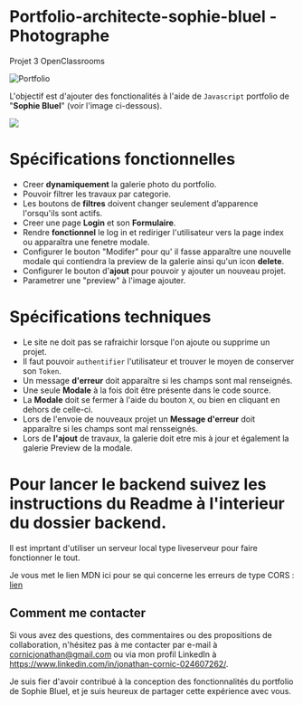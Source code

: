 # Portfolio-architecte-sophie-bluel - Photographe
Projet 3 OpenClassrooms

![Portfolio](https://img.shields.io/badge/Portfolio-Sophie%20Bluel-blue)

L'objectif est d'ajouter des fonctionalités à l'aide de `Javascript` portfolio de "__Sophie Bluel__" (voir l'image ci-dessous).

<img src="https://github.com/JonathanCornic/Portfolio-architecte-sophie-bluel/blob/main/sophie%20bluel%20preview%201.png" />
  
# Spécifications fonctionnelles
* Creer __dynamiquement__ la galerie photo du portfolio.
* Pouvoir filtrer les travaux par categorie.
* Les boutons de __filtres__ doivent changer seulement d’apparence l'orsqu'ils sont actifs.
* Creer une page __Login__ et son __Formulaire__.
* Rendre __fonctionnel__ le log in et rediriger l'utilisateur vers la page index ou apparaîtra une fenetre modale.
* Configurer le bouton "Modifer" pour qu' il fasse apparaître une nouvelle modale qui contiendra la preview de la galerie ainsi qu'un icon __delete__.
* Configurer le bouton d'__ajout__ pour pouvoir y ajouter un nouveau projet.
* Parametrer une "preview" à l'image ajouter.

# Spécifications techniques
* Le site ne doit pas se rafraichir lorsque l'on ajoute ou supprime un projet.
* Il faut pouvoir `authentifier` l'utilisateur et trouver le moyen de conserver son `Token`.
* Un message __d'erreur__ doit apparaître si les champs sont mal renseignés.
* Une seule __Modale__ à la fois doit être présente dans le code source.
* La __Modale__ doit se fermer à l'aide du bouton `X`, ou bien en cliquant en dehors de celle-ci.
* Lors de l'envoie de nouveaux projet un __Message d'erreur__ doit apparaître si les champs sont mal rensseignés.
* Lors de __l'ajout__ de travaux, la galerie doit etre mis à jour et également la galerie Preview de la modale.

# Pour lancer le backend suivez les instructions du Readme à l'interieur du dossier backend.
Il est imprtant d'utiliser un serveur local type liveserveur pour faire fonctionner le tout.

Je vous met le lien MDN ici pour se qui concerne les erreurs de type CORS :
[lien](https://developer.mozilla.org/fr/docs/Web/HTTP/CORS/Errors/CORSRequestNotHttp)

## Comment me contacter

Si vous avez des questions, des commentaires ou des propositions de collaboration, n'hésitez pas à me contacter par e-mail à cornicjonathan@gmail.com ou via mon profil LinkedIn à https://www.linkedin.com/in/jonathan-cornic-024607262/.

Je suis fier d'avoir contribué à la conception des fonctionnalités du portfolio de Sophie Bluel, et je suis heureux de partager cette expérience avec vous.

